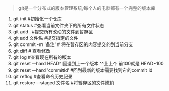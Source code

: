 >git是一个分布式的版本管理系统,每个人的电脑都有一个完整的版本库
1. git init #初始化一个仓库
2. git status #查看当前文件夹下的所有文件状态
3. git add . #提交所有改动的文件到暂存区
4. git add 文件名 #提交指定的文件
5. git commit -m '备注' # 将在暂存区的内容提交的到当前分支
6. git diff # 查看修改
7. git log #查看现在所有的版本
8. git reset --hard HEAD^ 回退到上一个版本 ^^上上个 前100就是 HEAD~100
9. git reset --hard 'commitId' #回到最新的版本需要找到它的commit id
10. git reflog #查看命令历史记录
11. git restore --staged 文件名 #将暂存区的文件撤销